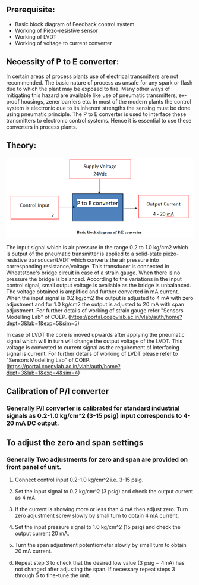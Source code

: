 ## Prerequisite:
* Basic block diagram of Feedback control system
* Working of Piezo-resistive sensor
* Working of LVDT
* Working of voltage to current converter

## Necessity of P to E converter:

In certain areas of process plants use of electrical transmitters are not recommended. The basic nature of process as unsafe for any spark or flash due to which the plant may be exposed to fire. Many other ways of mitigating this hazard are available like use of pneumatic transmitters, ex-proof housings, zener barriers etc. In most of the modern plants the control system is electronic due to its inherent strengths the sensing must be done using pneumatic principle. The P to E 
converter is used to interface these transmitters to electronic control systems. Hence it is essential to use these converters in process plants.        

## Theory:
<center><img src="images/1.PNG" title="" /></center>

The input signal which is air pressure in the range 0.2 to 1.0 kg/cm2    which is output of the pneumatic transmitter is applied to a solid-state piezo-resistive transducer/LVDT which converts the air pressure into corresponding resistance/voltage.  This transducer is connected in Wheatstone's bridge circuit in case of a strain gauge. When there is no pressure the bridge is balanced. According to the variations in the input control signal, small output voltage is available  as the bridge is unbalanced. The voltage obtained is amplified and further converted in mA current. When the input signal is 0.2 kg/cm2  the output is adjusted to 4 mA with zero adjustment and for 1.0 kg/cm2 the output is adjusted to 20 mA with span adjustment. For further details of working of strain gauge refer "Sensors Modelling Lab" of COEP. (https://portal.coepvlab.ac.in/vlab/auth/home?dept=3&lab=1&exp=5&sim=5)    

In case of LVDT the core is moved upwards after applying the pneumatic signal which will in turn will change the output voltage of the LVDT. This voltage is converted to current signal as the requirement of interfacing signal is current. For further details of working of LVDT please refer to "Sensors Modelling Lab" of COEP. (https://portal.coepvlab.ac.in/vlab/auth/home?dept=3&lab=1&exp=4&sim=4)   

## Calibration of P/I converter

### Generally P/I converter is calibrated for standard industrial signals as 0.2-1.0 kg/cm^2 (3-15 psig) input corresponds to 4-20 mA DC output. 

## To adjust the zero and span settings 

### Generally Two adjustments for zero and span are provided on front panel of unit.
1. Connect control input 0.2-1.0 kg/cm^2 i.e. 3-15 psig.

2. Set the input signal to 0.2 kg/cm^2 (3 psig) and check the output current as 4 mA.

3. If the current is showing more or less than 4 mA then adjust zero. Turn zero adjustment screw slowly by small turn to obtain 4 mA current. 

4. Set the input pressure signal to 1.0 kg/cm^2 (15 psig) and check the output current 20 mA.

5. Turn the span adjustment potentiometer slowly by small turn to obtain 20 mA current. 

6. Repeat step 3 to check that the desired low value (3 psig ~ 4mA) has not changed after adjusting the span. If necessary repeat steps 3 through 5 to fine-tune the unit.
